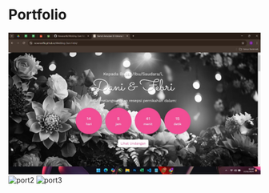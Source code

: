 # Portfolio

<img width="960" alt="port1" src="https://github.com/Novanarifki/Novanarifki.github.io/blob/main/images/project-2.jpg">
<img width="948" alt="port2" src="">
<img width="943" alt="port3" src="">
